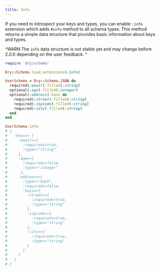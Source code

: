 ```yaml
---
title: Info
---
```


If you need to introspect your keys and types, you can enable `:info` extension which adds `#info` method to all schema types. This method returns a simple data structure that provides basic information about keys and types.

^WARN
The `info` data structure is not stable yet and may change before 2.0.0 depending on the user feedback.
^

```ruby
require 'dry/schema'

Dry::Schema.load_extensions(:info)

UserSchema = Dry::Schema.JSON do
  required(:email).filled(:string)
  optional(:age).filled(:integer)
  optional(:address).hash do
    required(:street).filled(:string)
    required(:zipcode).filled(:string)
    required(:city).filled(:string)
  end
end

UserSchema.info
# {
#   :keys=> {
#     :email=>{
#       :required=>true,
#       :type=>"string"
#     },
#     :age=>{
#       :required=>false,
#       :type=>"integer"
#      },
#     :address=>{
#       :type=>"hash",
#       :required=>false,
#       :keys=>{
#         :street=>{
#           :required=>true,
#           :type=>"string"
#         },
#         :zipcode=>{
#           :required=>true,
#           :type=>"string"
#         },
#         :city=>{
#           :required=>true,
#           :type=>"string"
#         }
#       }
#     }
#   }
# }
```

